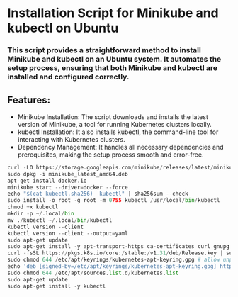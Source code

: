 # Installation Script for Minikube and kubectl on Ubuntu

### This script provides a straightforward method to install Minikube and kubectl on an Ubuntu system. It automates the setup process, ensuring that both Minikube and kubectl are installed and configured correctly.

## Features:

- Minikube Installation: The script downloads and installs the latest version of Minikube, a tool for running Kubernetes clusters locally.
- kubectl Installation: It also installs kubectl, the command-line tool for interacting with Kubernetes clusters.
- Dependency Management: It handles all necessary dependencies and prerequisites, making the setup process smooth and error-free.

```python
curl -LO https://storage.googleapis.com/minikube/releases/latest/minikube_latest_amd64.deb
sudo dpkg -i minikube_latest_amd64.deb
apt-get install docker.io
minikube start --driver=docker --force
echo "$(cat kubectl.sha256)  kubectl" | sha256sum --check
sudo install -o root -g root -m 0755 kubectl /usr/local/bin/kubectl
chmod +x kubectl
mkdir -p ~/.local/bin
mv ./kubectl ~/.local/bin/kubectl
kubectl version --client
kubectl version --client --output=yaml
sudo apt-get update
sudo apt-get install -y apt-transport-https ca-certificates curl gnupg
curl -fsSL https://pkgs.k8s.io/core:/stable:/v1.31/deb/Release.key | sudo gpg --dearmor -o /etc/apt/keyrings/kubernetes-apt-keyring.gpg
sudo chmod 644 /etc/apt/keyrings/kubernetes-apt-keyring.gpg # allow unprivileged APT programs to read this keyring
echo 'deb [signed-by=/etc/apt/keyrings/kubernetes-apt-keyring.gpg] https://pkgs.k8s.io/core:/stable:/v1.31/deb/ /' | sudo tee /etc/apt/sources.list.d/kubernetes.list
sudo chmod 644 /etc/apt/sources.list.d/kubernetes.list
sudo apt-get update
sudo apt-get install -y kubectl
```
